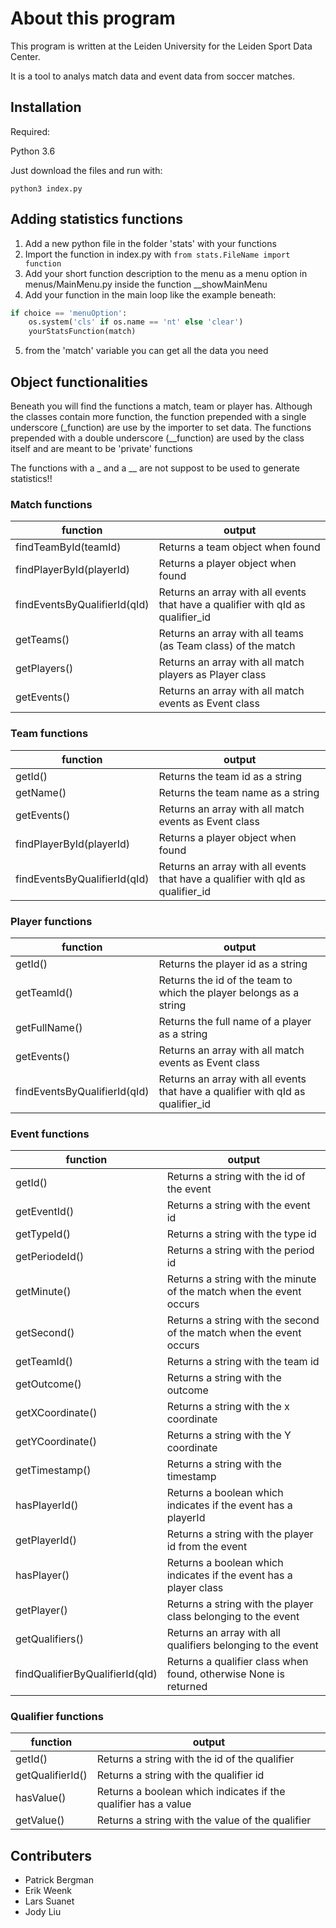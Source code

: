 # About this program

This program is written at the Leiden University for the Leiden Sport Data Center.

It is a tool to analys match data and event data from soccer matches.

## Installation

Required:

Python 3.6

Just download the files and run with:
```
python3 index.py
```

## Adding statistics functions
1) Add a new python file in the folder 'stats' with your functions
2) Import the function in index.py with ``` from stats.FileName import function ```
3) Add your short function description to the menu as a menu option in menus/MainMenu.py inside the function __showMainMenu
4) Add your function in the main loop like the example beneath:
```python
if choice == 'menuOption':
    os.system('cls' if os.name == 'nt' else 'clear')
    yourStatsFunction(match)
```
5) from the 'match' variable you can get all the data you need

## Object functionalities
Beneath you will find the functions a match, team or player has. Although the classes contain more function,
the function prepended with a single underscore (_function) are use by the importer to set data.
The functions prepended with a double underscore (__function) are used by the class itself and are meant to be 'private' functions

The functions with a _ and a __ are not suppost to be used to generate statistics!!
### Match functions
function | output
--- | ---
findTeamById(teamId) | Returns a team object when found
findPlayerById(playerId) | Returns a player object when found
findEventsByQualifierId(qId) | Returns an array with all events that have a qualifier with qId as qualifier_id
getTeams() | Returns an array with all teams (as Team class) of the match
getPlayers() | Returns an array with all match players as Player class
getEvents() | Returns an array with all match events as Event class

### Team functions
function | output
--- | ---
getId() | Returns the team id as a string
getName() | Returns the team name as a string
getEvents() | Returns an array with all match events as Event class
findPlayerById(playerId) | Returns a player object when found
findEventsByQualifierId(qId) | Returns an array with all events that have a qualifier with qId as qualifier_id

### Player functions
function | output
--- | ---
getId() | Returns the player id as a string
getTeamId() | Returns the id of the team to which the player belongs as a string
getFullName() | Returns the full name of a player as a string
getEvents() | Returns an array with all match events as Event class
findEventsByQualifierId(qId) | Returns an array with all events that have a qualifier with qId as qualifier_id

### Event functions
function | output
--- | ---
getId() | Returns a string with the id of the event
getEventId() | Returns a string with the event id
getTypeId() | Returns a string with the type id
getPeriodeId() | Returns a string with the period id
getMinute() | Returns a string with the minute of the match when the event occurs
getSecond() | Returns a string with the second of the match when the event occurs
getTeamId() | Returns a string with the team id
getOutcome() | Returns a string with the outcome
getXCoordinate() | Returns a string with the x coordinate
getYCoordinate() | Returns a string with the Y coordinate
getTimestamp() | Returns a string with the timestamp
hasPlayerId() | Returns a boolean which indicates if the event has a playerId
getPlayerId() | Returns a string with the player id from the event
hasPlayer() | Returns a boolean which indicates if the event has a player class
getPlayer() | Returns a string with the player class belonging to the event
getQualifiers() | Returns an array with all qualifiers belonging to the event
findQualifierByQualifierId(qId) | Returns a qualifier class when found, otherwise None is returned

### Qualifier functions
function | output
--- | ---
getId() | Returns a string with the id of the qualifier
getQualifierId() | Returns a string with the qualifier id
hasValue() | Returns a boolean which indicates if the qualifier has a value
getValue() | Returns a string with the value of the qualifier

## Contributers
- Patrick Bergman
- Erik Weenk
- Lars Suanet
- Jody Liu